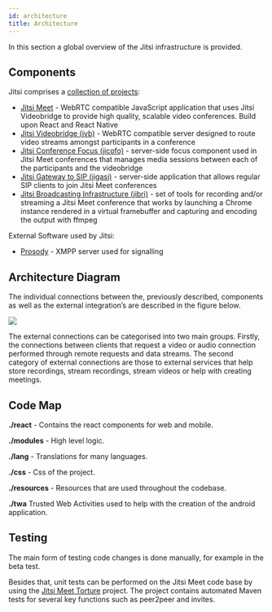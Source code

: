```yaml
---
id: architecture
title: Architecture
---
```


In this section a global overview of the Jitsi infrastructure is provided.

## Components
Jitsi comprises a [collection of projects](https://jitsi.org/projects/):

* [Jitsi Meet](https://jitsi.org/jitsi-meet) - WebRTC compatible JavaScript application that uses Jitsi Videobridge to provide high quality, scalable video conferences. Build upon React and React Native
* [Jitsi Videobridge (jvb)](https://jitsi.org/jitsi-videobridge) - WebRTC compatible server designed to route video streams amongst participants in a conference
* [Jitsi Conference Focus (jicofo)](https://github.com/jitsi/jicofo) - server-side focus component used in Jitsi Meet conferences that manages media sessions between each of the participants and the videobridge
* [Jitsi Gateway to SIP (jigasi)](https://github.com/jitsi/jigasi) - server-side application that allows regular SIP clients to join Jitsi Meet conferences
* [Jitsi Broadcasting Infrastructure (jibri)](https://github.com/jitsi/jibri) - set of tools for recording and/or streaming a Jitsi Meet conference that works by launching a Chrome instance rendered in a virtual framebuffer and capturing and encoding the output with ffmpeg

External Software used by Jitsi:

* [Prosody](https://prosody.im/) - XMPP server used for signalling

## Architecture Diagram
The individual connections between the, previously described, components as well as the external integration’s are described in the figure below.

![](https://i.imgur.com/QID2Dfb.png)

The external connections can be categorised into two main groups. Firstly, the connections between clients that request a video or audio connection performed through remote requests and data streams. The second category of external connections are those to external services that help store recordings, stream recordings, stream videos or help with creating meetings. 

## Code Map

**./react** - Contains the react components for web and mobile.

**./modules** - High level logic.

**./lang** - Translations for many languages.

**./css** - Css of the project.

**./resources** - Resources that are used throughout the codebase.

**./twa** Trusted Web Activities used to help with the creation of the android application.



## Testing

The main form of testing code changes is done manually, for example in the beta test.

Besides that, unit tests can be performed on the Jitsi Meet code base by using the [Jitsi Meet Torture](https://github.com/jitsi/jitsi-meet-torture) project. The project contains automated Maven tests for several key functions such as peer2peer and invites.
